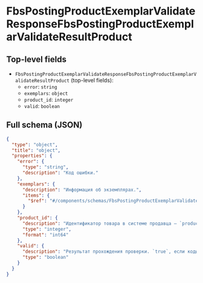 # FbsPostingProductExemplarValidateResponseFbsPostingProductExemplarValidateResultProduct

## Top-level fields
- `FbsPostingProductExemplarValidateResponseFbsPostingProductExemplarValidateResultProduct` (top-level fields):
  - `error`: `string`
  - `exemplars`: `object`
  - `product_id`: `integer`
  - `valid`: `boolean`

## Full schema (JSON)
```json
{
  "type": "object",
  "title": "object",
  "properties": {
    "error": {
      "type": "string",
      "description": "Код ошибки."
    },
    "exemplars": {
      "description": "Информация об экземплярах.",
      "items": {
        "$ref": "#/components/schemas/FbsPostingProductExemplarValidateResponseFbsPostingProductExemplarValidateResultProductExemplar"
      }
    },
    "product_id": {
      "description": "Идентификатор товара в системе продавца — `product_id`.",
      "type": "integer",
      "format": "int64"
    },
    "valid": {
      "description": "Результат прохождения проверки. `true`, если коды всех экземпляров соответствуют требованиям.",
      "type": "boolean"
    }
  }
}
```

